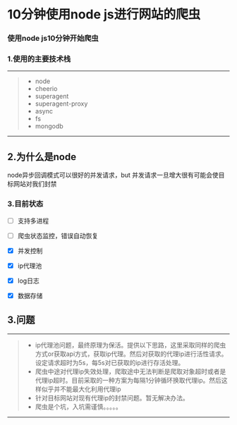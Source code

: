 # 10分钟使用node js进行网站的爬虫
### 使用node js10分钟开始爬虫
### 1.使用的主要技术栈
------

> * node
> * cheerio
> * superagent
> * superagent-proxy
> * async
> * fs
> * mongodb

------

## 2.为什么是node
node异步回调模式可以很好的并发请求，but 并发请求一旦增大很有可能会使目标网站对我们封禁
### 3.目前状态

- [ ] 支持多进程
- [ ] 爬虫状态监控，错误自动恢复
- [x] 并发控制
- [x] ip代理池
- [x] log日志
- [x] 数据存储


## 3.问题
------
> * ip代理池问题，最终原理为保活。提供以下思路，这里采取同样的爬虫方式or获取api方式，获取ip代理。然后对获取的代理ip进行活性请求。设定请求超时为5s，每5s对已获取的ip进行存活处理。
> * 爬虫中途对代理ip失效处理，爬取途中无法判断是爬取对象超时或者是代理ip超时。目前采取的一种方案为每隔1分钟循环换取代理ip。然后这样似乎并不能最大化利用代理ip
> * 针对目标网站对现有代理ip的封禁问题。暂无解决办法。
> * 爬虫是个坑，入坑需谨慎。。。。。
------

